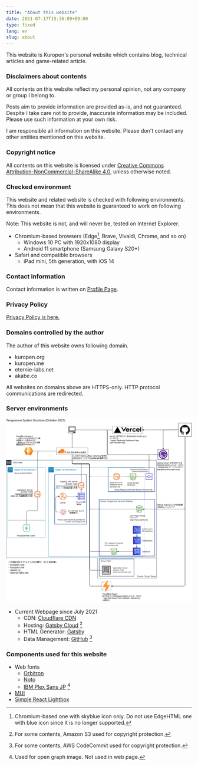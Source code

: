 ```yaml
---
title: "About this website"
date: 2021-07-17T15:36:09+09:00
type: fixed
lang: en
slug: about
---
```

This website is Kuropen's personal website which contains blog, technical articles and game-related article.

### Disclaimers about contents
All contents on this website reflect my personal opinion, not any company or group I belong to.

Posts aim to provide information are provided as-is, and not guaranteed.
Despite I take care not to provide, inaccurate information may be included.
Please use such information at your own risk.

I am responsible all information on this website. Please don't contact any other entities mentioned on this website.

### Copyright notice
All contents on this website is licensed under [Creative Commons Attribution-NonCommercial-ShareAlike 4.0](https://creativecommons.org/licenses/by-nc-sa/4.0/), 
unless otherwise noted.

### Checked environment
This website and related website is checked with following environments.
This does not mean that this website is guaranteed to work on following environments.

Note: This website is not, and will never be, tested on Internet Explorer.

- Chromium-based browsers (Edge[^1], Brave, Vivaldi, Chrome, and so on)
   - Windows 10 PC with 1920x1080 display
   - Android 11 smartphone (Samsung Galaxy S20+)
- Safari and compatible browsers
   - iPad mini, 5th generation, with iOS 14

[^1]: Chromium-based one with skyblue icon only. Do not use EdgeHTML one with blue icon since it is no longer supported.

### Contact information
Contact information is written on [Profile Page](/en/profile).

### Privacy Policy
[Privacy Policy is here.](/en/privacy)

### Domains controlled by the author
The author of this website owns following domain.

- kuropen.org
- kuropen.me
- eternie-labs.net
- akabe.co

All websites on domains above are HTTPS-only. HTTP protocol communications are redirected.

### Server environments
![System Structure](./system_structure_202110_2.png)

- Current Webpage since July 2021
   - CDN: [Cloudflare CDN](https://www.cloudflare.com/ja-jp/)
   - Hosting: [Gatsby Cloud](https://www.gatsbyjs.com/) [^2]
   - HTML Generator: [Gatsby](https://www.gatsbyjs.com/)
   - Data Management: [GitHub](https://github.com/kuropen/kuropen) [^3]

[^2]: For some contents, Amazon S3 used for copyright protection.

[^3]: For some contents, AWS CodeCommit used for copyright protection.

### Components used for this website
- Web fonts
   - [Orbitron](https://www.theleagueofmoveabletype.com/orbitron)
   - [Noto](https://fonts.google.com/noto)
   - [IBM Plex Sans JP](https://github.com/IBM/plex) [^4]
- [MUI](https://mui.com/)
- [Simple React Lightbox](https://simple-react-lightbox.dev/)

[^4]: Used for open graph image. Not used in web page.
